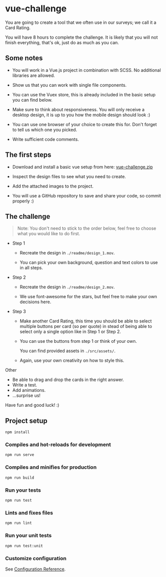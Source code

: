 # vue-challenge

You are going to create a tool that we often use in our surveys; we call it a Card Rating.

You will have 8 hours to complete the challenge. It is likely that you will not finish everything, that's ok, just do as much as you can.


## Some notes

* You will work in a Vue.js project in combination with SCSS. No additional libraries are allowed.

* Show us that you can work with single file components.

* You can use the Vuex store, this is already included in the basic setup you can find below.

* Make sure to think about responsiveness. You will only receive a desktop design, it is up to you how the mobile design should look :)

* You can use one browser of your choice to create this for. Don't forget to tell us which one you picked.

* Write sufficient code comments.


## The first steps

* Download and install a basic vue setup from here: [vue-challenge.zip](https://static.glorious.agency/challenge/vue-challenge.zip)

* Inspect the design files to see what you need to create.

* Add the attached images to the project.

* You will use a GitHub repository to save and share your code, so commit properly :)

## The challenge

> Note: You don't need to stick to the order below, feel free to choose what you would like to do first.

* Step 1

  * Recreate the design in `./readme/design_1.mov`.

  * You can pick your own background, question and text colors to use in all steps.

* Step 2

  * Recreate the design in `./readme/design_2.mov`.

  * We use font-awesome for the stars, but feel free to make your own decisions here.

* Step 3

  * Make another Card Rating, this time you should be able to select multiple buttons per card (so per quote) in stead of being able to select only a single option like in Step 1 or Step 2.

  * You can use the buttons from step 1 or think of your own.

    You can find provided assets in `./src/assets/`.

  * Again, use your own creativity on how to style this.

Other

  * Be able to drag and drop the cards in the right answer.
  * Write a test.
  * Add animations.
  * ...surprise us!

Have fun and good luck! :)


## Project setup

```
npm install
```

### Compiles and hot-reloads for development

```
npm run serve
```

### Compiles and minifies for production

```
npm run build
```

### Run your tests

```
npm run test
```

### Lints and fixes files

```
npm run lint
```

### Run your unit tests

```
npm run test:unit
```

### Customize configuration

See [Configuration Reference](https://cli.vuejs.org/config/).
